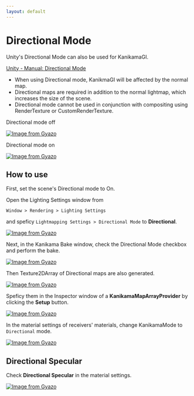 ```yaml
---
layout: default
---
```


# Directional Mode

Unity's Directional Mode can also be used for KanikamaGI.

[Unity - Manual: Directional Mode](https://docs.unity3d.com/2019.4/Documentation/Manual/LightmappingDirectional.html)

- When using Directional mode, KanikmaGI will be affected by the normal map.
- Directional maps are required in addition to the normal lightmap, which increases the size of the scene.
- Directional mode cannot be used in conjunction with compositing using RenderTexture or CustomRenderTexture.



Directional mode off

[![Image from Gyazo](https://i.gyazo.com/358c2be647cfd77c74da7867f6b0a6a5.png)](https://gyazo.com/358c2be647cfd77c74da7867f6b0a6a5)

Directional mode on

[![Image from Gyazo](https://i.gyazo.com/694d3d9f1914ed42c20bbe76c9e362a0.png)](https://gyazo.com/694d3d9f1914ed42c20bbe76c9e362a0)

## How to use

First, set the scene's Directional mode to On.

Open the Lighting Settings window from
```
Window > Rendering > Lighting Settings
```

and speficy `Lightmapping Settings > Directional Mode` to **Directional**.

[![Image from Gyazo](https://i.gyazo.com/19c29fa6689bc6d507a958ec702e11ad.png)](https://gyazo.com/19c29fa6689bc6d507a958ec702e11ad)


Next, in the Kanikama Bake window, check the Directional Mode checkbox and perform the bake.

[![Image from Gyazo](https://i.gyazo.com/19c808f173ad05b3cb542a5a869ed611.png)](https://gyazo.com/19c808f173ad05b3cb542a5a869ed611)


Then Texture2DArray of Directional maps are also generated.

[![Image from Gyazo](https://i.gyazo.com/8c80e8811ec5c6ea8521e135d18ee229.png)](https://gyazo.com/8c80e8811ec5c6ea8521e135d18ee229)


Speficy them in the Inspector window of a **KanikamaMapArrayProvider** by clicking the **Setup** button.

[![Image from Gyazo](https://i.gyazo.com/0a957f791069c5a72b72ad787900c6ad.png)](https://gyazo.com/0a957f791069c5a72b72ad787900c6ad)

In the material settings of receivers' materials, change KanikamaMode to `Directional` mode.

[![Image from Gyazo](https://i.gyazo.com/699665d4e171cb6d3a98095ef5d9a625.png)](https://gyazo.com/699665d4e171cb6d3a98095ef5d9a625)

## Directional Specular

Check **Directional Specular** in the material settings.

[![Image from Gyazo](https://i.gyazo.com/756cf192a7cff8bb6600fe5b6eafded5.png)](https://gyazo.com/756cf192a7cff8bb6600fe5b6eafded5)
